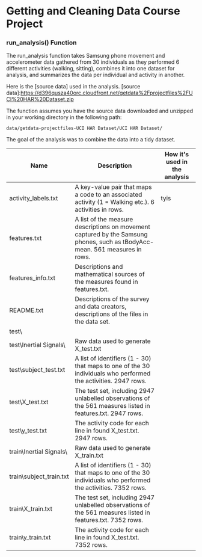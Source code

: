 # Getting and Cleaning Data Course Project

### run_analysis() Function

The run_analysis function takes Samsung phone movement and accelerometer data gathered from 30 individuals as they performed 6 different activities (walking, sitting), combines it into one dataset for analysis, and summarizes the data per individual and activity in another.

Here is the [source data] used in the analysis.
[source data]:https://d396qusza40orc.cloudfront.net/getdata%2Fprojectfiles%2FUCI%20HAR%20Dataset.zip 

The function assumes you have the source data downloaded and unzipped in your working directory in the following path: 
```
data/getdata-projectfiles-UCI HAR Dataset/UCI HAR Dataset/
```

The goal of the analysis was to combine the data into a tidy dataset.



| Name | Description | How it's used in the analysis  |
| ------------- | ----------- | ------------ |
| activity_labels.txt      | A key-value pair that maps a code to an associated activity (1 = Walking etc.).  6 activities in rows.  | tyis  |
| features.txt     | A list of the measure descriptions on movement captured by the Samsung phones, such as tBodyAcc-mean.  561 measures in rows. |  |
| features_info.txt  |  Descriptions and mathematical sources of the measures found in features.txt. |   |
| README.txt  | Descriptions of the survey and data creators, descriptions of the files in the data set.  |   |
| test\  |   |   |
| test\Inertial Signals\  | Raw data used to generate X_test.txt  |   |
| test\subject_test.txt  |  A list of identifiers (1 - 30) that maps to one of the 30 individuals who performed the activities.  2947 rows. |   |
| test\X_test.txt  | The test set, including 2947 unlabelled observations of the 561 measures listed in features.txt.  2947 rows.  |   |
| test\y_test.txt  |  The activity code for each line in found X_test.txt.  2947 rows.  |   |
| train\Inertial Signals\  | Raw data used to generate X_train.txt  |   |
| train\subject_train.txt  | A list of identifiers (1 - 30) that maps to one of the 30 individuals who performed the activities.  7352 rows.  |   |
| train\X_train.txt  | The test set, including 2947 unlabelled observations of the 561 measures listed in features.txt.  7352 rows.  |   |
| train\y_train.txt  |  The activity code for each line in found X_test.txt.  7352 rows.  |   |


